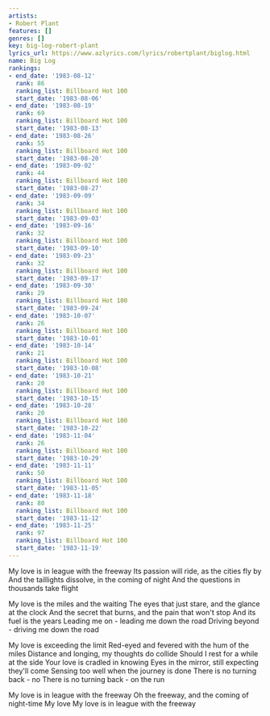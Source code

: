```yaml
---
artists:
- Robert Plant
features: []
genres: []
key: big-log-robert-plant
lyrics_url: https://www.azlyrics.com/lyrics/robertplant/biglog.html
name: Big Log
rankings:
- end_date: '1983-08-12'
  rank: 86
  ranking_list: Billboard Hot 100
  start_date: '1983-08-06'
- end_date: '1983-08-19'
  rank: 69
  ranking_list: Billboard Hot 100
  start_date: '1983-08-13'
- end_date: '1983-08-26'
  rank: 55
  ranking_list: Billboard Hot 100
  start_date: '1983-08-20'
- end_date: '1983-09-02'
  rank: 44
  ranking_list: Billboard Hot 100
  start_date: '1983-08-27'
- end_date: '1983-09-09'
  rank: 34
  ranking_list: Billboard Hot 100
  start_date: '1983-09-03'
- end_date: '1983-09-16'
  rank: 32
  ranking_list: Billboard Hot 100
  start_date: '1983-09-10'
- end_date: '1983-09-23'
  rank: 32
  ranking_list: Billboard Hot 100
  start_date: '1983-09-17'
- end_date: '1983-09-30'
  rank: 29
  ranking_list: Billboard Hot 100
  start_date: '1983-09-24'
- end_date: '1983-10-07'
  rank: 26
  ranking_list: Billboard Hot 100
  start_date: '1983-10-01'
- end_date: '1983-10-14'
  rank: 21
  ranking_list: Billboard Hot 100
  start_date: '1983-10-08'
- end_date: '1983-10-21'
  rank: 20
  ranking_list: Billboard Hot 100
  start_date: '1983-10-15'
- end_date: '1983-10-28'
  rank: 20
  ranking_list: Billboard Hot 100
  start_date: '1983-10-22'
- end_date: '1983-11-04'
  rank: 26
  ranking_list: Billboard Hot 100
  start_date: '1983-10-29'
- end_date: '1983-11-11'
  rank: 50
  ranking_list: Billboard Hot 100
  start_date: '1983-11-05'
- end_date: '1983-11-18'
  rank: 80
  ranking_list: Billboard Hot 100
  start_date: '1983-11-12'
- end_date: '1983-11-25'
  rank: 97
  ranking_list: Billboard Hot 100
  start_date: '1983-11-19'
---
```


My love is in league with the freeway
Its passion will ride, as the cities fly by
And the taillights dissolve, in the coming of night
And the questions in thousands take flight

My love is the miles and the waiting
The eyes that just stare, and the glance at the clock
And the secret that burns, and the pain that won't stop
And its fuel is the years
Leading me on - leading me down the road
Driving beyond - driving me down the road

My love is exceeding the limit
Red-eyed and fevered with the hum of the miles
Distance and longing, my thoughts do collide
Should I rest for a while at the side
Your love is cradled in knowing
Eyes in the mirror, still expecting they'll come
Sensing too well when the journey is done
There is no turning back - no
There is no turning back - on the run

My love is in league with the freeway
Oh the freeway, and the coming of night-time
My love
My love is in league with the freeway



